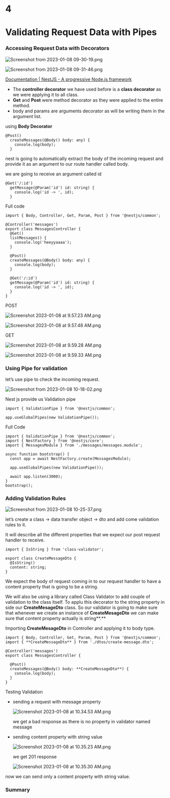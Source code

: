 # 4

# Validating Request Data with Pipes

### Accessing Request Data with Decorators

![Screenshot from 2023-01-08 09-30-19.png](4%2008b75b7541414d12b990ab0726591553/Screenshot_from_2023-01-08_09-30-19.png)

![Screenshot from 2023-01-08 09-31-46.png](4%2008b75b7541414d12b990ab0726591553/Screenshot_from_2023-01-08_09-31-46.png)

[Documentation | NestJS - A progressive Node.js framework](https://docs.nestjs.com/openapi/decorators#decorators)

- The **controller decorator** we have used before is a **class decorator** as we were applying it to all class.
- **Get** and **Post** were method decorator as they were applied to the entire method.
- body and params are arguments decorator as will be writing them in the argument list.

using **Body Decorator**

```tsx
@Post()
  createMessages(@Body() body: any) {
    console.log(body);
  }
```

nest is going to automatically extract the body of the incoming request and provide it as an argument to our route handler called body. 

we are going to receive an argument called id

```tsx
@Get('/:id')
  getMessage(@Param('id') id: string) {
    console.log('id -> ', id);
  }
```

Full code

```tsx
import { Body, Controller, Get, Param, Post } from '@nestjs/common';

@Controller('messages')
export class MessagesController {
  @Get()
  listMessages() {
    console.log('heeyyaaaa');
  }

  @Post()
  createMessages(@Body() body: any) {
    console.log(body);
  }

  @Get('/:id')
  getMessage(@Param('id') id: string) {
    console.log('id -> ', id);
  }
}
```

POST

![Screenshot 2023-01-08 at 9.57.23 AM.png](4%2008b75b7541414d12b990ab0726591553/Screenshot_2023-01-08_at_9.57.23_AM.png)

![Screenshot 2023-01-08 at 9.57.48 AM.png](4%2008b75b7541414d12b990ab0726591553/Screenshot_2023-01-08_at_9.57.48_AM.png)

GET

![Screenshot 2023-01-08 at 9.59.28 AM.png](4%2008b75b7541414d12b990ab0726591553/Screenshot_2023-01-08_at_9.59.28_AM.png)

![Screenshot 2023-01-08 at 9.59.33 AM.png](4%2008b75b7541414d12b990ab0726591553/Screenshot_2023-01-08_at_9.59.33_AM.png)

### Using Pipe for validation

let’s use pipe to check the incoming request.

![Screenshot from 2023-01-08 10-18-02.png](4%2008b75b7541414d12b990ab0726591553/Screenshot_from_2023-01-08_10-18-02.png)

Nest js provide us Validation pipe

```tsx
import { ValidationPipe } from '@nestjs/common';

app.useGlobalPipes(new ValidationPipe());
```

Full Code

```tsx
import { ValidationPipe } from '@nestjs/common';
import { NestFactory } from '@nestjs/core';
import { MessagesModule } from './messages/messages.module';

async function bootstrap() {
  const app = await NestFactory.create(MessagesModule);

  app.useGlobalPipes(new ValidationPipe());

  await app.listen(3000);
}
bootstrap();
```

### Adding Validation Rules

![Screenshot from 2023-01-08 10-25-37.png](4%2008b75b7541414d12b990ab0726591553/Screenshot_from_2023-01-08_10-25-37.png)

let’s create a class → data transfer object → dto and add come validation rules to it. 

 It will describe all the different properties that we expect our post request handler to receive. 

```tsx
import { IsString } from 'class-validator';

export class CreateMessageDto {
  @IsString()
  content: string;
}
```

We expect the body of request coming in to our request handler to have a content property that is going to be a string.

We will also be using a library called Class Validator to add couple of validation to the class itself. To applu this decorator to the string property in side our **CreateMesageDto** class. So our validator is going to make sure that whenever we create an instance of  **CreateMesageDto** we can make sure that content property actually is string**.**

Importing **CreateMesageDto** in Controller and applying it to body type.

```tsx
import { Body, Controller, Get, Param, Post } from '@nestjs/common';
import { **CreateMessageDto** } from './dtos/create-message.dto';

@Controller('messages')
export class MessagesController {

  @Post()
  createMessages(@Body() body: **CreateMessageDto**) {
    console.log(body);
  }
}
```

Testing Validation

- sending a request with message property
    
    ![Screenshot 2023-01-08 at 10.34.53 AM.png](4%2008b75b7541414d12b990ab0726591553/Screenshot_2023-01-08_at_10.34.53_AM.png)
    
    we get a bad response as there is no property in validator named message
    

- sending content property with string value
    
    ![Screenshot 2023-01-08 at 10.35.23 AM.png](4%2008b75b7541414d12b990ab0726591553/Screenshot_2023-01-08_at_10.35.23_AM.png)
    
    we get 201 response
    
    ![Screenshot 2023-01-08 at 10.35.30 AM.png](4%2008b75b7541414d12b990ab0726591553/Screenshot_2023-01-08_at_10.35.30_AM.png)
    

now we can send only a content property with string value.

### Summary